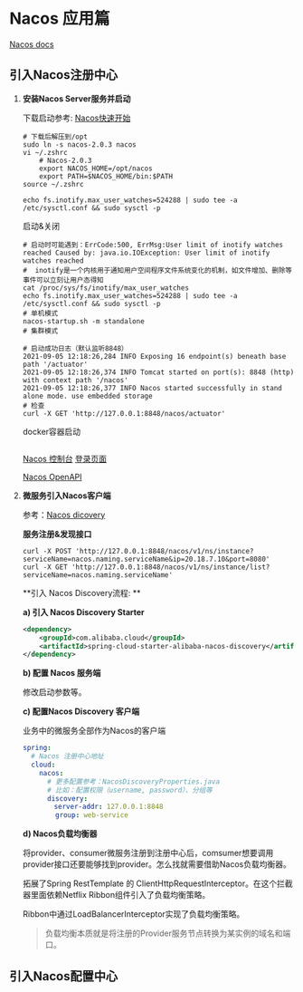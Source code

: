 # Nacos 应用篇

[Nacos docs](https://nacos.io/zh-cn/docs/what-is-nacos.html)

## 引入Nacos注册中心

1. **安装Nacos Server服务并启动**

   下载启动参考: [Nacos快速开始](https://nacos.io/zh-cn/docs/quick-start.html)

   ```shell
   # 下载后解压到/opt
   sudo ln -s nacos-2.0.3 nacos
   vi ~/.zshrc
       # Nacos-2.0.3
       export NACOS_HOME=/opt/nacos
       export PATH=$NACOS_HOME/bin:$PATH
   source ~/.zshrc
   
   echo fs.inotify.max_user_watches=524288 | sudo tee -a /etc/sysctl.conf && sudo sysctl -p
   ```

   启动&关闭

   ```shell
   # 启动时可能遇到：ErrCode:500, ErrMsg:User limit of inotify watches reached Caused by: java.io.IOException: User limit of inotify watches reached
   #  inotify是一个内核用于通知用户空间程序文件系统变化的机制，如文件增加、删除等事件可以立刻让用户态得知
   cat /proc/sys/fs/inotify/max_user_watches
   echo fs.inotify.max_user_watches=524288 | sudo tee -a /etc/sysctl.conf && sudo sysctl -p
   # 单机模式
   nacos-startup.sh -m standalone
   # 集群模式
   
   # 启动成功日志（默认监听8848）
   2021-09-05 12:18:26,284 INFO Exposing 16 endpoint(s) beneath base path '/actuator'
   2021-09-05 12:18:26,374 INFO Tomcat started on port(s): 8848 (http) with context path '/nacos'
   2021-09-05 12:18:26,377 INFO Nacos started successfully in stand alone mode. use embedded storage
   # 检查
   curl -X GET 'http://127.0.0.1:8848/nacos/actuator'
   ```

   docker容器启动

   ```shell
   
   ```

   [Nacos 控制台](https://nacos.io/zh-cn/docs/console-guide.html) [登录页面](http://localhost:8848/nacos/index.html#/login)

   [Nacos OpenAPI](https://nacos.io/zh-cn/docs/open-api.html)

2. **微服务引入Nacos客户端**

   参考：[Nacos dicovery](https://github.com/alibaba/spring-cloud-alibaba/wiki/Nacos-discovery)

   **服务注册&发现接口**

   ```shell
   curl -X POST 'http://127.0.0.1:8848/nacos/v1/ns/instance?serviceName=nacos.naming.serviceName&ip=20.18.7.10&port=8080'
   curl -X GET 'http://127.0.0.1:8848/nacos/v1/ns/instance/list?serviceName=nacos.naming.serviceName'
   ```

   **引入 Nacos Discovery流程: **

   **a) 引入 Nacos Discovery Starter**

   ```xml
   <dependency>
       <groupId>com.alibaba.cloud</groupId>
       <artifactId>spring-cloud-starter-alibaba-nacos-discovery</artifactId>
   </dependency>
   ```

   **b) 配置 Nacos 服务端**

   修改启动参数等。

   **c) 配置Nacos Discovery 客户端**

   业务中的微服务全部作为Nacos的客户端

   ```yaml
   spring:
     # Nacos 注册中心地址
     cloud:
       nacos:
         # 更多配置参考：NacosDiscoveryProperties.java
         # 比如：配置权限（username, password）、分组等
         discovery:
         　server-addr: 127.0.0.1:8848
           group: web-service
   ```

   **d) Nacos负载均衡器**

   将provider、consumer微服务注册到注册中心后，comsumer想要调用provider接口还要能够找到provider。怎么找就需要借助Nacos负载均衡器。

   拓展了Spring RestTemplate 的 ClientHttpRequestInterceptor。在这个拦截器里面依赖Netflix Ribbon组件引入了负载均衡策略。

   Ribbon中通过LoadBalancerInterceptor实现了负载均衡策略。

   > 负载均衡本质就是将注册的Provider服务节点转换为某实例的域名和端口。

   

## 引入Nacos配置中心

